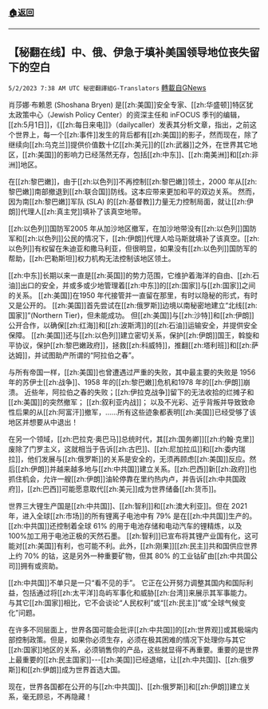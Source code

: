 ###  [:house:返回](README.md)
---


## 【秘翻在线】中、俄、伊急于填补美国领导地位丧失留下的空白
`5/2/2023 7:38 AM UTC 秘密翻譯組G-Translators` [轉載自GNews](https://gnews.org/articles/1268445)

肖莎娜·布赖恩 (Shoshana Bryen) 是[[zh:美国]]安全专家、[[zh:华盛顿]]特区犹太政策中心（Jewish Policy Center）的资深主任和 inFOCUS 季刊的编辑，[[zh:5月1日]]，《[[zh:每日来电]]》（dailycaller）发表其分析文章，指出，之前这个世界上，每一个[[zh:事件]]发生的背后都有[[zh:美国]]的影子，然而现在，除了继续向[[zh:乌克兰]]提供价值数十亿[[zh:美元]]的[[zh:武器]]之外，在世界其它地区，[[zh:美国]]的影响力已经荡然无存，包括[[zh:中东]]、[[zh:南美洲]]和[[zh:非洲]]地区。

在[[zh:黎巴嫩]]，由于[[zh:以色列]]不再控制[[zh:黎巴嫩]]领土，2000 年从[[zh:黎巴嫩]]南部撤退到[[zh:联合国]]防线。这本应带来更加和平的双边关系。 然而，因为南[[zh:黎巴嫩]]军队 (SLA) 的[[zh:基督教]]力量无力控制局面，就让[[zh:伊朗]]代理人[[zh:真主党]]填补了该真空地带。

[[zh:以色列]]国防军2005 年从加沙地区撤军，在加沙地带没有[[zh:以色列]]国防军和[[zh:以色列]]公民的情况下，[[zh:伊朗]]代理人哈马斯就填补了该真空。[[zh:以色列]]有权留在朱迪亚和撒马利亚，但很明显，如果没有[[zh:以色列]]国防军的帮助，[[zh:巴勒斯坦]]权力机构无法控制该地区领土。

[[zh:中东]]长期以来一直是[[zh:英国]]的势力范围，它维护着海洋的自由、[[zh:石油]]出口的安全，并或多或少地管理着[[zh:中东]]的[[zh:国家]]与[[zh:国家]]之间的关系。 [[zh:美国]]在1950 年代接管并一直留在那里，有时以隐秘的形式，有时又是公开的。 [[zh:美国]]首先尝试在[[zh:俄罗斯]]边境以南秘密地建立“北线[[zh:国家]]”(Northern Tier)，但未能成功。 但[[zh:美国]]与[[zh:沙特]]和[[zh:伊朗]]公开合作，以确保[[zh:红海]]和[[zh:波斯湾]]的[[zh:石油]]运输安全，并提供安全保障。 [[zh:美国]]还与[[zh:以色列]]建立密切关系，保护[[zh:伊朗]]国王，斡旋和平协议，保护[[zh:黎巴嫩政府]]，拯救[[zh:科威特]]，推翻[[zh:塔利班]]和[[zh:萨达姆]]，并试图助产所谓的“阿拉伯之春”。 

与所有帝国一样，[[zh:美国]]也曾遭遇过严重的失败，其中最主要的失败是 1956 年的苏伊士[[zh:战争]]、1958 年的[[zh:黎巴嫩]]危机和1978 年的[[zh:伊朗]]崩溃。 近些年，阿拉伯之春的失败；[[zh:伊拉克战争]]留下的无法收拾的烂摊子和[[zh:美国]]的突然撤军； [[zh:叙利亚内战]]； 以及不光彩、近乎背叛并导致致命性后果的从[[zh:阿富汗]]撤军，……所有这些迹象都表明[[zh:美国]]已经受够了该地区并想要从中退出！

在另一个领域，[[zh:巴拉克·奥巴马]]总统时代，其[[zh:国务卿]][[zh:约翰·克里]]废除了门罗主义，这就相当于告诉[[zh:古巴]]、[[zh:尼加拉瓜]]和[[zh:委内瑞拉]]，他们发展与[[zh:俄罗斯]]的关系是安全的，无须再顾虑[[zh:美国]]反应。然后[[zh:伊朗]]并越来越多地与[[zh:中共国]]建立关系。[[zh:巴西]]新[[zh:政府]]也抓住机会，允许一艘[[zh:伊朗]]油轮停靠在里约热内卢，并告诉[[zh:中共国政府]]，[[zh:巴西]]可能愿意取代[[zh:美元]]成为世界储备[[zh:货币]]。

世界三大锂生产国是[[zh:中共国]]、[[zh:智利]]和[[zh:澳大利亚]]。但在 2021 年，进入全球[[zh:市场]]的所有锂离子电池中有 79% 是在[[zh:中共国]]生产的。[[zh:中共国]]还控制着全球 61% 的用于电池存储和电动汽车的锂精炼，以及100%加工用于电池正极的天然石墨。 [[zh:智利]]已宣布将其锂产业国有化，这可能对[[zh:美国]]有利，也可能不利。此外，[[zh:刚果]][[zh:民主]]共和国供应世界上约 70% 的钴，这是另外一种重要矿物，但其 80% 的工业钴矿由[[zh:中共国公司]]拥有或资助。

[[zh:中共国]]不单只是一只“看不见的手”。 它正在公开努力调整其国内和国际利益，包括通过将[[zh:太平洋]]岛屿军事化和威胁[[zh:台湾]]来展示其军事能力。 与其它[[zh:国家]]相比，它不会谈论“人民权利”或“[[zh:民主]]”或“全球气候变化”问题。 

在许多不同层面上，世界各国可能会批评[[zh:中共国]]的[[zh:世界观]]或其极端内部控制政策。但是，如果你必须生存，必须在极其困难的情况下处理你与其它[[zh:国家]]地区的关系，必须销售你的产品，这些就显得不再重要。重要的是世界上最重要的[[zh:民主国家]]\---[[zh:美国]]已经退缩，让[[zh:中共国]]、[[zh:俄罗斯]]和[[zh:伊朗]]成为世界首选大国。

现在，世界各国都在公开的与[[zh:中共国]]、[[zh:俄罗斯]]和[[zh:伊朗]]建立关系，毫无顾忌，不再隐藏！
